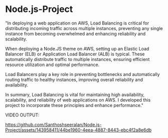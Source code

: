 # Node.js-Project

"In deploying a web application on AWS, Load Balancing is critical for distributing incoming traffic across multiple instances, preventing any single instance from becoming overwhelmed and enhancing reliability and scalability.

When deploying a Node.JS theme on AWS, setting up an Elastic Load Balancer (ELB) or Application Load Balancer (ALB) is typical. These automatically distribute traffic to multiple instances, ensuring efficient resource utilization and optimal performance.

Load Balancers play a key role in preventing bottlenecks and automatically routing traffic to healthy instances, improving overall reliability and availability.

In summary, Load Balancing is vital for maintaining high availability, scalability, and reliability of web applications on AWS. I developed this project to incorporate these principles and enhance performance."

VIDEO OUTPUT:

https://github.com/Santhoshseeralan/Node.js-Project/assets/143958411/44be1960-4eea-4887-8443-ebc4f2a8e6db


